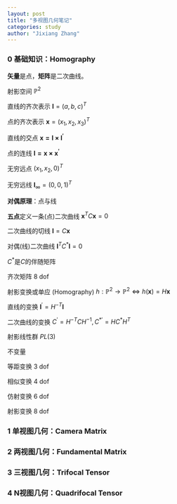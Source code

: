 ```yaml
---
layout: post
title: "多视图几何笔记"
categories: study
author: "Jixiang Zhang"
---
```


### 0 基础知识：Homography

**矢量**是点，**矩阵**是二次曲线。

射影空间 $\mathbb{P}^2$

直线的齐次表示 $\mathbf{l}=(a,b,c)^T$

点的齐次表示 $\mathbf{x}=(x_1,x_2,x_3)^T$

直线的交点 $\mathbf{x=l \times l^{\prime}}$

点的连线 $\mathbf{l=x \times x^{\prime}}$

无穷远点 $(x_1,x_2,0)^T$

无穷远线 $\mathbf{I}_{\infty}=(0,0,1)^T$

**对偶原理**：点与线

**五点**定义一条(点)二次曲线 $\mathbf{x}^TC\mathbf{x}=0$

二次曲线的切线 $\mathbf{l}=C\mathbf{x}$

对偶(线)二次曲线 $\mathbf{l}^TC^{*}\mathbf{l}=0$

$C^*$是$C$的伴随矩阵

齐次矩阵 8 dof

射影变换或单应 (Homography) $h: \mathbb{P}^2 \to \mathbb{P}^2 \Leftrightarrow h(\mathbf{x})=H\mathbf{x}$

直线的变换 $\mathbf{l}^{\prime}=H^{-T}\mathbf{l}$

二次曲线的变换 $C^{\prime}=H^{-T}CH^{-1}, C^{* \prime}=HC^{*}H^{T}$

射影线性群 $PL(3)$

不变量

等距变换 3 dof

相似变换 4 dof

仿射变换 6 dof

射影变换 8 dof


### 1 单视图几何：Camera Matrix



### 2 两视图几何：Fundamental Matrix



### 3 三视图几何：Trifocal Tensor



### 4 N视图几何：Quadrifocal Tensor